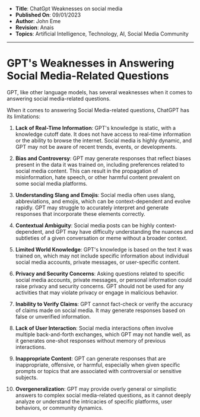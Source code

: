 - **Title**: ChatGpt Weaknesses on social media
- **Published On**: 09/01/2023
- **Author**: John Eme
- **Revision**: Anais
- **Topics**: Artificial Intelligence, Technology, AI, Social Media Community

---
# GPT's Weaknesses in Answering Social Media-Related Questions

GPT, like other language models, has several weaknesses when it comes to answering social media-related questions. 

When it comes to answering Social Media-related questions, ChatGPT has its limitations:

1. **Lack of Real-Time Information**: GPT's knowledge is static, with a knowledge cutoff date. It does not have access to real-time information or the ability to browse the internet. Social media is highly dynamic, and GPT may not be aware of recent trends, events, or developments.

2. **Bias and Controversy**: GPT may generate responses that reflect biases present in the data it was trained on, including preferences related to social media content. This can result in the propagation of misinformation, hate speech, or other harmful content prevalent on some social media platforms.

3. **Understanding Slang and Emojis**: Social media often uses slang, abbreviations, and emojis, which can be context-dependent and evolve rapidly. GPT may struggle to accurately interpret and generate responses that incorporate these elements correctly.

4. **Contextual Ambiguity**: Social media posts can be highly context-dependent, and GPT may have difficulty understanding the nuances and subtleties of a given conversation or meme without a broader context.

5. **Limited World Knowledge**: GPT's knowledge is based on the text it was trained on, which may not include specific information about individual social media accounts, private messages, or user-specific content.

6. **Privacy and Security Concerns**: Asking questions related to specific social media accounts, private messages, or personal information could raise privacy and security concerns. GPT should not be used for any activities that may violate privacy or engage in malicious behavior.

7. **Inability to Verify Claims**: GPT cannot fact-check or verify the accuracy of claims made on social media. It may generate responses based on false or unverified information.

8. **Lack of User Interaction**: Social media interactions often involve multiple back-and-forth exchanges, which GPT may not handle well, as it generates one-shot responses without memory of previous interactions.

9. **Inappropriate Content**: GPT can generate responses that are inappropriate, offensive, or harmful, especially when given specific prompts or topics that are associated with controversial or sensitive subjects.

10. **Overgeneralization**: GPT may provide overly general or simplistic answers to complex social media-related questions, as it cannot deeply analyze or understand the intricacies of specific platforms, user behaviors, or community dynamics.
